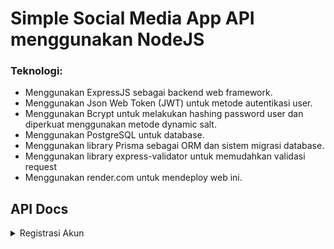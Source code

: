 
# Simple Social Media App API menggunakan NodeJS

### Teknologi:
- Menggunakan ExpressJS sebagai backend web framework.
- Menggunakan Json Web Token (JWT) untuk metode autentikasi user.
- Menggunakan Bcrypt untuk melakukan hashing password user dan diperkuat menggunakan metode dynamic salt.
- Menggunakan PostgreSQL untuk database.
- Menggunakan library Prisma sebagai ORM dan sistem migrasi database.
- Menggunakan library express-validator untuk memudahkan validasi request
- Menggunakan render.com untuk mendeploy web ini.

## API Docs
<details>
    <summary>Registrasi Akun</summary>

### Request
    
```http
POST http://localhost:3000/auth/register
Content-Type:  application/json

{"username":"isi_username","password":"isi_password"}
```
### Response
Status: 200 - Berhasil mendaftar akun
```json
{
  "status": true,
  "message": "User registered"
}
```
Status: 403 - Username sudah terdaftar
    
```json
{
  "status": false,
  "message": "User already registered"
}
```
Status: 400 - Request tidak valid, seperti: kolom tidak diisi
    
```json
{
  "status": false,
  "message": "Invalid request",
  "data": {
    "errors": [...]
  }
}
```
</details>
